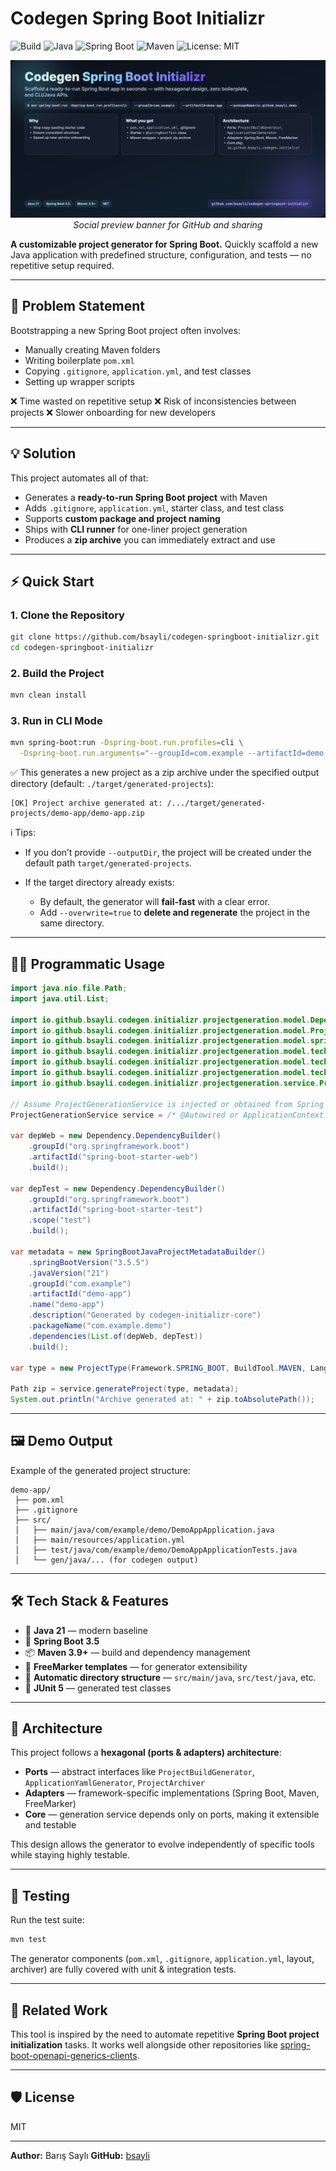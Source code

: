 # Codegen Spring Boot Initializr

![Build](https://github.com/bsayli/spring-boot-openapi-generics-clients/actions/workflows/build.yml/badge.svg)
![Java](https://img.shields.io/badge/Java-21-red)
![Spring Boot](https://img.shields.io/badge/Spring%20Boot-3.5-green)
![Maven](https://img.shields.io/badge/Maven-3.9-blue)
![License: MIT](https://img.shields.io/badge/License-MIT-yellow.svg)

<p align="center">
  <img src="docs/images/social-preview.png" alt="Social preview" width="720"/>
  <br/>
  <em>Social preview banner for GitHub and sharing</em>
</p>

**A customizable project generator for Spring Boot.**
Quickly scaffold a new Java application with predefined structure, configuration, and tests — no repetitive setup required.

---

## 🚀 Problem Statement

Bootstrapping a new Spring Boot project often involves:

* Manually creating Maven folders
* Writing boilerplate `pom.xml`
* Copying `.gitignore`, `application.yml`, and test classes
* Setting up wrapper scripts

❌ Time wasted on repetitive setup
❌ Risk of inconsistencies between projects
❌ Slower onboarding for new developers

---

## 💡 Solution

This project automates all of that:

* Generates a **ready-to-run Spring Boot project** with Maven
* Adds `.gitignore`, `application.yml`, starter class, and test class
* Supports **custom package and project naming**
* Ships with **CLI runner** for one-liner project generation
* Produces a **zip archive** you can immediately extract and use

---

## ⚡ Quick Start

### 1. Clone the Repository

```bash
git clone https://github.com/bsayli/codegen-springboot-initializr.git
cd codegen-springboot-initializr
```

### 2. Build the Project

```bash
mvn clean install
```

### 3. Run in CLI Mode

```bash
mvn spring-boot:run -Dspring-boot.run.profiles=cli \
  -Dspring-boot.run.arguments="--groupId=com.example --artifactId=demo-app --packageName=com.example.demo --outputDir=./target/generated-projects --overwrite=true"
```

✅ This generates a new project as a zip archive under the specified output directory (default: `./target/generated-projects`):

```
[OK] Project archive generated at: /.../target/generated-projects/demo-app/demo-app.zip
```

ℹ️ Tips:

* If you don’t provide `--outputDir`, the project will be created under the default path `target/generated-projects`.
* If the target directory already exists:

  * By default, the generator will **fail-fast** with a clear error.
  * Add `--overwrite=true` to **delete and regenerate** the project in the same directory.

---

## 🧑‍💻 Programmatic Usage

```java
import java.nio.file.Path;
import java.util.List;

import io.github.bsayli.codegen.initializr.projectgeneration.model.Dependency;
import io.github.bsayli.codegen.initializr.projectgeneration.model.ProjectType;
import io.github.bsayli.codegen.initializr.projectgeneration.model.spring.SpringBootJavaProjectMetadata.SpringBootJavaProjectMetadataBuilder;
import io.github.bsayli.codegen.initializr.projectgeneration.model.techstack.BuildTool;
import io.github.bsayli.codegen.initializr.projectgeneration.model.techstack.Framework;
import io.github.bsayli.codegen.initializr.projectgeneration.model.techstack.Language;
import io.github.bsayli.codegen.initializr.projectgeneration.service.ProjectGenerationService;

// Assume ProjectGenerationService is injected or obtained from Spring context
ProjectGenerationService service = /* @Autowired or ApplicationContext.getBean(...) */;

var depWeb = new Dependency.DependencyBuilder()
    .groupId("org.springframework.boot")
    .artifactId("spring-boot-starter-web")
    .build();

var depTest = new Dependency.DependencyBuilder()
    .groupId("org.springframework.boot")
    .artifactId("spring-boot-starter-test")
    .scope("test")
    .build();

var metadata = new SpringBootJavaProjectMetadataBuilder()
    .springBootVersion("3.5.5")
    .javaVersion("21")
    .groupId("com.example")
    .artifactId("demo-app")
    .name("demo-app")
    .description("Generated by codegen-initializr-core")
    .packageName("com.example.demo")
    .dependencies(List.of(depWeb, depTest))
    .build();

var type = new ProjectType(Framework.SPRING_BOOT, BuildTool.MAVEN, Language.JAVA);

Path zip = service.generateProject(type, metadata);
System.out.println("Archive generated at: " + zip.toAbsolutePath());
```

---

## 🖼 Demo Output

Example of the generated project structure:

```text
demo-app/
 ├── pom.xml
 ├── .gitignore
 ├── src/
 │   ├── main/java/com/example/demo/DemoAppApplication.java
 │   ├── main/resources/application.yml
 │   ├── test/java/com/example/demo/DemoAppApplicationTests.java
 │   └── gen/java/... (for codegen output)
```

---

## 🛠 Tech Stack & Features

* 🚀 **Java 21** — modern baseline
* 🍃 **Spring Boot 3.5**
* 📦 **Maven 3.9+** — build and dependency management
* 🧩 **FreeMarker templates** — for generator extensibility
* 📂 **Automatic directory structure** — `src/main/java`, `src/test/java`, etc.
* 🧪 **JUnit 5** — generated test classes

---

## 🧩 Architecture

This project follows a **hexagonal (ports & adapters) architecture**:

* **Ports** — abstract interfaces like `ProjectBuildGenerator`, `ApplicationYamlGenerator`, `ProjectArchiver`
* **Adapters** — framework-specific implementations (Spring Boot, Maven, FreeMarker)
* **Core** — generation service depends only on ports, making it extensible and testable

This design allows the generator to evolve independently of specific tools while staying highly testable.

---

## 🧪 Testing

Run the test suite:

```bash
mvn test
```

The generator components (`pom.xml`, `.gitignore`, `application.yml`, layout, archiver) are fully covered with unit & integration tests.

---

## 📖 Related Work

This tool is inspired by the need to automate repetitive **Spring Boot project initialization** tasks.
It works well alongside other repositories like [spring-boot-openapi-generics-clients](https://github.com/bsayli/spring-boot-openapi-generics-clients).

---

## 🛡 License

MIT

---

**Author:** Barış Saylı
**GitHub:** [bsayli](https://github.com/bsayli)
